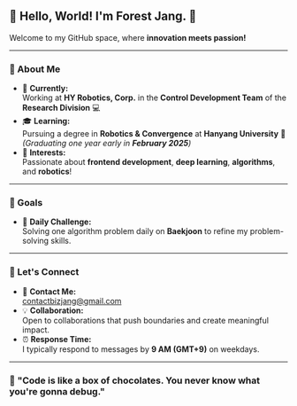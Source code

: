 ## 🌲 **Hello, World! I'm Forest Jang.** 👋  
Welcome to my GitHub space, where **innovation meets passion!**  

---

### 🚀 About Me  
- 🔭 **Currently:**  
  Working at **HY Robotics, Corp.** in the **Control Development Team** of the **Research Division** 💻  
- 🎓 **Learning:**  
  Pursuing a degree in **Robotics & Convergence** at **Hanyang University** 🏫  
  *(Graduating one year early in **February 2025**)*  
- 🌟 **Interests:**  
  Passionate about **frontend development**, **deep learning**, **algorithms**, and **robotics**!  

---

### 🎯 Goals  
- 🧩 **Daily Challenge:**  
  Solving one algorithm problem daily on **Baekjoon** to refine my problem-solving skills.  

---

### 🤝 Let's Connect  
- 📨 **Contact Me:**  
  [contactbizjang@gmail.com](mailto:contactbizjang@gmail.com)  
- 💡 **Collaboration:**  
  Open to collaborations that push boundaries and create meaningful impact.  
- ⏰ **Response Time:**  
  I typically respond to messages by **9 AM (GMT+9)** on weekdays.  

---

### 🌟 **"Code is like a box of chocolates. You never know what you're gonna debug."**


<!--## Hi I'm Forest Jang. 👋

**forestjang/forestjang** is a ✨ _special_ ✨ repository because its `README.md` (this file) appears on your GitHub profile.

Here are some ideas to get you started:

- 🔭 I’m currently working on ...
- 🌱 I’m currently learning ...
- 👯 I’m looking to collaborate on ...
- 🤔 I’m looking for help with ...
- 💬 Ask me about ...
- 📫 How to reach me: ...
- 😄 Pronouns: ...
- ⚡ Fun fact: ...
-->
